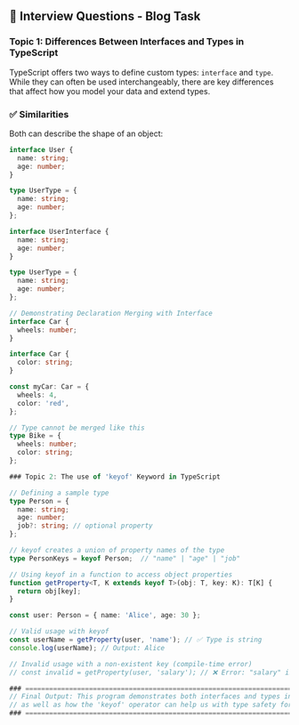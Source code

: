 ## 🎯 Interview Questions - Blog Task

### Topic 1: Differences Between Interfaces and Types in TypeScript

TypeScript offers two ways to define custom types: `interface` and `type`. While they can often be used interchangeably, there are key differences that affect how you model your data and extend types.

### ✅ Similarities

Both can describe the shape of an object:

```ts
interface User {
  name: string;
  age: number;
}

type UserType = {
  name: string;
  age: number;
};

interface UserInterface {
  name: string;
  age: number;
}

type UserType = {
  name: string;
  age: number;
};

// Demonstrating Declaration Merging with Interface
interface Car {
  wheels: number;
}

interface Car {
  color: string;
}

const myCar: Car = {
  wheels: 4,
  color: 'red',
};

// Type cannot be merged like this
type Bike = {
  wheels: number;
  color: string;
};

### Topic 2: The use of 'keyof' Keyword in TypeScript

// Defining a sample type
type Person = {
  name: string;
  age: number;
  job?: string; // optional property
};

// keyof creates a union of property names of the type
type PersonKeys = keyof Person;  // "name" | "age" | "job"

// Using keyof in a function to access object properties
function getProperty<T, K extends keyof T>(obj: T, key: K): T[K] {
  return obj[key];
}

const user: Person = { name: 'Alice', age: 30 };

// Valid usage with keyof
const userName = getProperty(user, 'name'); // ✅ Type is string
console.log(userName); // Output: Alice

// Invalid usage with a non-existent key (compile-time error)
// const invalid = getProperty(user, 'salary'); // ❌ Error: "salary" is not a key of Person

### ============================================================================
// Final Output: This program demonstrates both interfaces and types in TypeScript, 
// as well as how the 'keyof' operator can help us with type safety for object properties.
### ============================================================================
